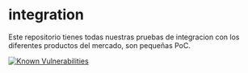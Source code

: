 # integration

Este repositorio tienes todas nuestras pruebas de integracion con los diferentes productos del mercado, son pequeñas PoC.

[![Known Vulnerabilities](https://snyk.io//test/github/inteligo/integration/badge.svg?targetFile=api-integration/pom.xml)](https://snyk.io//test/github/inteligo/integration?targetFile=api-integration/pom.xml)


